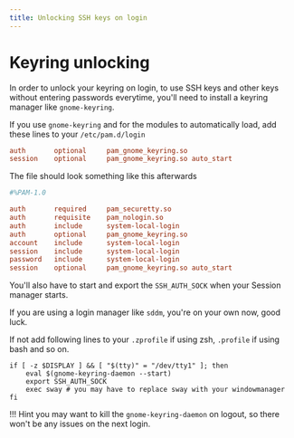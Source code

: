 ```yaml
---
title: Unlocking SSH keys on login
---
```

# Keyring unlocking

In order to unlock your keyring on login, to use SSH keys and other keys without entering passwords everytime, you'll need to install a keyring manager like `gnome-keyring`.

If you use `gnome-keyring` and for the modules to automatically load, add these lines to your `/etc/pam.d/login`

```conf
auth       optional     pam_gnome_keyring.so
session    optional     pam_gnome_keyring.so auto_start
```
The file should look something like this afterwards
```conf
#%PAM-1.0

auth       required     pam_securetty.so
auth       requisite    pam_nologin.so
auth       include      system-local-login
auth       optional     pam_gnome_keyring.so
account    include      system-local-login
session    include      system-local-login
password   include      system-local-login
session    optional     pam_gnome_keyring.so auto_start
```

You'll also have to start and export the `SSH_AUTH_SOCK` when your Session manager starts.

If you are using a login manager like `sddm`, you're on your own now, good luck.

If not add following lines to your `.zprofile` if using zsh, `.profile` if using bash and so on.

```
if [ -z $DISPLAY ] && [ "$(tty)" = "/dev/tty1" ]; then
	eval $(gnome-keyring-daemon --start)
	export SSH_AUTH_SOCK
	exec sway # you may have to replace sway with your windowmanager
fi
```

!!! Hint 
	you may want to kill the `gnome-keyring-daemon` on logout, so there won't be any issues on the next login.
